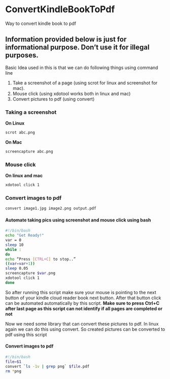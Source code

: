 # ConvertKindleBookToPdf
Way to convert kindle book to pdf

## Information provided below is just for informational purpose. Don’t use it for illegal purposes.

Basic Idea used in this is that we can do following things using command line 
1. Take a screenshot of a page (using scrot for linux and screenshot for mac).
2. Mouse click (using xdotool works both in linux and mac)
3. Convert pictures to pdf (using convert)

### Taking a screenshot

**On Linux**
```bash
scrot abc.png
```

**On Mac**
```bash
screencapture abc.png
```

### Mouse click
**On linux and mac**
```bash
xdotool click 1
```

### Convert images to pdf
```bash
convert image1.jpg image2.png output.pdf
```

#### Automate taking pics using screenshot and mouse click using bash
```bash
#!/bin/bash
echo "Get Ready!"
var = 0
sleep 10
while :
do
echo “Press [CTRL+C] to stop..”
((var=var+1))
sleep 0.05
screencapture $var.png
xdotool click 1
done
```

So after running this script make sure your mouse is pointing to the next button of your kindle cloud reader book next button. After that button click can be automated automatically by this script. **Make sure to press Ctrl+C after last page as this script can not identify if all pages are completed or not**


Now we need some library that can convert these pictures to pdf. In linux again we can do this using convert. So created pictures can be converted to pdf using this script
#### Convert images to pdf
```bash
#!/bin/bash
file=$1
convert `ls -1v | grep png` $file.pdf
rm *png
```
